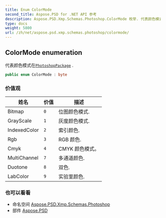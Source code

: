 ```yaml
---
title: Enum ColorMode
second_title: Aspose.PSD for .NET API 参考
description: Aspose.PSD.Xmp.Schemas.Photoshop.ColorMode 枚举. 代表颜色模式在PhotoshopPackage .
type: docs
weight: 5800
url: /zh/net/aspose.psd.xmp.schemas.photoshop/colormode/
---
```

## ColorMode enumeration

代表颜色模式在[`PhotoshopPackage`](../photoshoppackage/) .

```csharp
public enum ColorMode : byte
```

### 价值观

| 姓名 | 价值 | 描述 |
| --- | --- | --- |
| Bitmap | `0` | 位图颜色模式. |
| GrayScale | `1` | 灰度颜色模式. |
| IndexedColor | `2` | 索引颜色. |
| Rgb | `3` | RGB 颜色. |
| Cmyk | `4` | CMYK 颜色模式。 |
| MultiChannel | `7` | 多通道颜色. |
| Duotone | `8` | 双色. |
| LabColor | `9` | 实验室颜色. |

### 也可以看看

* 命名空间 [Aspose.PSD.Xmp.Schemas.Photoshop](../../aspose.psd.xmp.schemas.photoshop/)
* 部件 [Aspose.PSD](../../)


